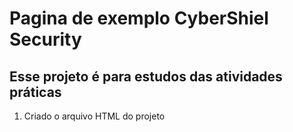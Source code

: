 # Pagina de exemplo CyberShiel Security

## Esse projeto é para estudos das atividades práticas 

1. Criado o arquivo HTML do projeto 